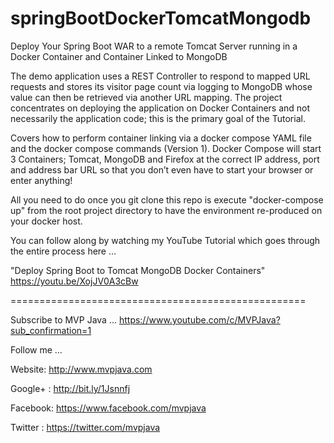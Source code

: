 # springBootDockerTomcatMongodb

Deploy Your Spring Boot WAR to a remote Tomcat Server running in a Docker Container and Container Linked to MongoDB

The demo application uses a REST Controller to respond to mapped URL requests and stores its visitor page count via logging to MongoDB whose value can then be retrieved via another URL mapping. The project concentrates on deploying the application on Docker Containers and not necessarily the application code; this is the primary goal of the Tutorial. 

Covers how to perform container linking via a docker compose YAML file and the docker compose commands (Version 1). Docker Compose will start 3 Containers; Tomcat, MongoDB and Firefox at the correct IP address, port and address bar URL so that you don’t even have to start your browser or enter anything!

All you need to do once you git clone this repo is execute "docker-compose up" from the root project directory to have the environment
re-produced on your docker host.

You can follow along by watching my YouTube Tutorial which goes through the entire process here ...

"Deploy Spring Boot to Tomcat MongoDB Docker Containers"  https://youtu.be/XojJV0A3cBw

===================================================

Subscribe to MVP Java ...
https://www.youtube.com/c/MVPJava?sub_confirmation=1

Follow me ...

Website:  http://www.mvpjava.com 

Google+ : http://bit.ly/1Jsnnfj 

Facebook: https://www.facebook.com/mvpjava 

Twitter : https://twitter.com/mvpjava
